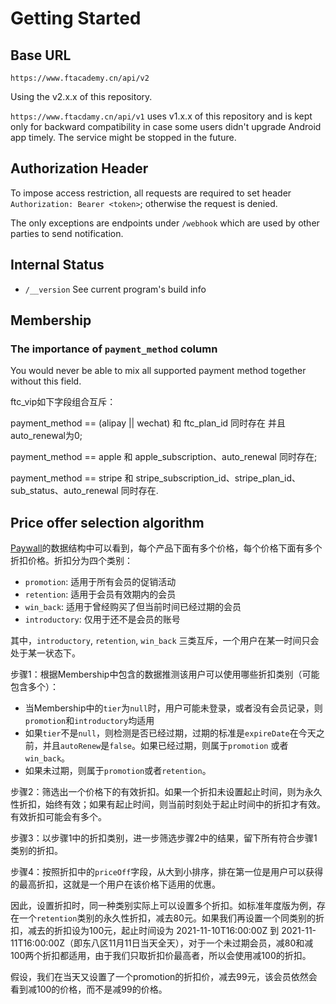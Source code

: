 # Getting Started

## Base URL

```
https://www.ftacademy.cn/api/v2
```

Using the v2.x.x of this repository.

`https://www.ftacdamy.cn/api/v1` uses v1.x.x of this repository and is kept only for backward compatibility in case some users didn't upgrade Android app timely. The service might be stopped in the future.

## Authorization Header

To impose access restriction, all requests are required to set header `Authorization: Bearer <token>`; otherwise the request is denied.

The only exceptions are endpoints under `/webhook` which are used by other parties to send notification.

## Internal Status

* `/__version` See current program's build info

## Membership

### The importance of `payment_method` column

You would never be able to mix all supported payment method together without this field.

ftc_vip如下字段组合互斥：

payment_method == (alipay || wechat) 和 ftc_plan_id 同时存在 并且 auto_renewal为0;

payment_method == apple  和 apple_subscription、auto_renewal 同时存在;

payment_method == stripe 和 stripe_subscription_id、stripe_plan_id、sub_status、auto_renewal 同时存在.

## Price offer selection algorithm

[Paywall](./paywall.md)的数据结构中可以看到，每个产品下面有多个价格，每个价格下面有多个折扣价格。折扣分为四个类别：

* `promotion`: 适用于所有会员的促销活动
* `retention`: 适用于会员有效期内的会员
* `win_back`: 适用于曾经购买了但当前时间已经过期的会员
* `introductory`: 仅用于还不是会员的账号

其中，`introductory`, `retention`, `win_back` 三类互斥，一个用户在某一时间只会处于某一状态下。

步骤1：根据Membership中包含的数据推测该用户可以使用哪些折扣类别（可能包含多个）：

* 当Membership中的`tier`为`null`时，用户可能未登录，或者没有会员记录，则`promotion`和`introductory`均适用
* 如果`tier`不是`null`，则检测是否已经过期，过期的标准是`expireDate`在今天之前，并且`autoRenew`是`false`。如果已经过期，则属于`promotion` 或者`win_back`。
* 如果未过期，则属于`promotion`或者`retention`。

步骤2：筛选出一个价格下的有效折扣。如果一个折扣未设置起止时间，则为永久性折扣，始终有效；如果有起止时间，则当前时刻处于起止时间中的折扣才有效。有效折扣可能会有多个。

步骤3：以步骤1中的折扣类别，进一步筛选步骤2中的结果，留下所有符合步骤1类别的折扣。

步骤4：按照折扣中的`priceOff`字段，从大到小排序，排在第一位是用户可以获得的最高折扣，这就是一个用户在该价格下适用的优惠。

因此，设置折扣时，同一种类别实际上可以设置多个折扣。如标准年度版为例，存在一个`retention`类别的永久性折扣，减去80元。如果我们再设置一个同类别的折扣，减去的折扣设为100元，起止时间设为 2021-11-10T16:00:00Z 到
2021-11-11T16:00:00Z（即东八区11月11日当天全天），对于一个未过期会员，减80和减100两个折扣都适用，由于我们只取折扣价最高者，所以会使用减100的折扣。

假设，我们在当天又设置了一个promotion的折扣价，减去99元，该会员依然会看到减100的价格，而不是减99的价格。
